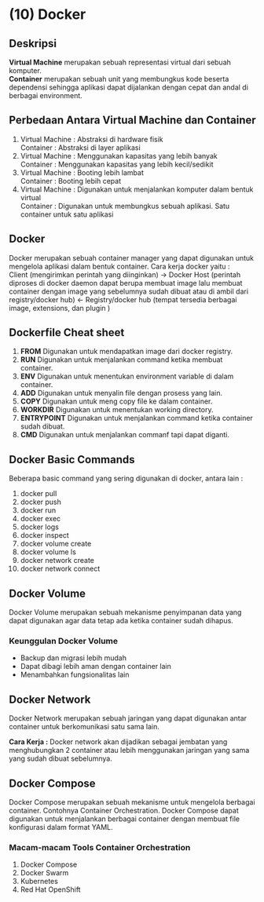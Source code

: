 # (10) Docker

## Deskripsi
**Virtual Machine** merupakan sebuah representasi virtual dari sebuah komputer.  
**Container** merupakan sebuah unit yang membungkus kode beserta dependensi sehingga aplikasi dapat dijalankan dengan cepat dan andal di berbagai environment.

## Perbedaan Antara Virtual Machine dan Container
1. Virtual Machine : Abstraksi di hardware fisik  
   Container       : Abstraksi di layer aplikasi
2. Virtual Machine : Menggunakan kapasitas yang lebih banyak  
   Container       : Menggunakan kapasitas yang lebih kecil/sedikit
3. Virtual Machine : Booting lebih lambat  
   Container       : Booting lebih cepat
4. Virtual Machine : Digunakan untuk menjalankan komputer dalam bentuk virtual  
   Container       : Digunakan untuk membungkus sebuah aplikasi. Satu container untuk satu aplikasi

## Docker
Docker merupakan sebuah container manager yang dapat digunakan untuk mengelola aplikasi dalam bentuk container. Cara kerja docker yaitu :  
Client (mengirimkan perintah yang diinginkan) -> Docker Host (perintah diproses di docker daemon dapat berupa membuat image lalu membuat container dengan image yang sebelumnya sudah dibuat atau di ambil dari registry/docker hub) <- Registry/docker hub (tempat tersedia berbagai image, extensions, dan plugin )

## Dockerfile Cheat sheet
1. **FROM**
   Digunakan untuk mendapatkan image dari docker registry.  
2. **RUN**
   Digunakan untuk menjalankan command ketika membuat container.  
3. **ENV**
   Digunakan untuk menentukan environment variable di dalam container.  
4. **ADD**
   Digunakan untuk menyalin file dengan prosess yang lain.   
5. **COPY**
   Digunakan untuk meng copy file ke dalam container.  
6. **WORKDIR**
   Digunakan untuk menentukan working directory.  
7. **ENTRYPOINT**
   Digunakan untuk menjalankan command ketika container sudah dibuat.  
8. **CMD**
   Digunakan untuk menjalankan commanf tapi dapat diganti.  

## Docker Basic Commands
Beberapa basic command yang sering digunakan di docker, antara lain :
1. docker pull
2. docker push
3. docker run
4. docker exec
5. docker logs
6. docker inspect
7. docker volume create
8. docker volume ls
9. docker network create
10. docker network connect

## Docker Volume
Docker Volume merupakan sebuah mekanisme penyimpanan data yang dapat digunakan agar data tetap ada ketika container sudah dihapus.

### Keunggulan Docker Volume
- Backup dan migrasi lebih mudah
- Dapat dibagi lebih aman dengan container lain
- Menambahkan fungsionalitas lain

## Docker Network
Docker Network merupakan sebuah jaringan yang dapat digunakan antar container untuk berkomunikasi satu sama lain.

**Cara Kerja :** 
Docker network akan dijadikan sebagai jembatan yang menghubungkan 2 container atau lebih menggunakan jaringan yang sama yang sudah dibuat sebelumnya.

## Docker Compose
Docker Compose merupakan sebuah mekanisme untuk mengelola berbagai container. Contohnya Container Orchestration. Docker Compose dapat digunakan untuk menjalankan berbagai container dengan membuat file konfigurasi dalam format YAML.

### Macam-macam Tools Container Orchestration
1. Docker Compose
2. Docker Swarm
3. Kubernetes
4. Red Hat OpenShift